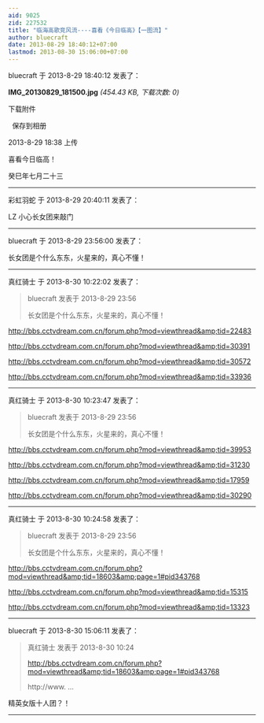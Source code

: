 ```yaml
---
aid: 9025
zid: 227532
title: "临海高歌竞风流----喜看《今日临高》【一图流】"
author: bluecraft
date: 2013-08-29 18:40:12+07:00
lastmod: 2013-08-30 15:06:00+07:00
---
```


bluecraft 于 2013-8-29 18:40:12 发表了：

**IMG_20130829_181500.jpg** _(454.43 KB, 下载次数: 0)_

下载附件

&nbsp;
保存到相册

2013-8-29 18:38 上传

喜看今日临高！

癸巳年七月二十三

---

彩虹羽蛇 于 2013-8-29 20:40:11 发表了：

LZ 小心长女团来敲门

---

bluecraft 于 2013-8-29 23:56:00 发表了：

长女团是个什么东东，火星来的，真心不懂！

---

真红骑士 于 2013-8-30 10:22:02 发表了：

> bluecraft 发表于 2013-8-29 23:56
>
> 长女团是个什么东东，火星来的，真心不懂！

http://bbs.cctvdream.com.cn/forum.php?mod=viewthread&amp;tid=22483

http://bbs.cctvdream.com.cn/forum.php?mod=viewthread&amp;tid=30391

http://bbs.cctvdream.com.cn/forum.php?mod=viewthread&amp;tid=30572

http://bbs.cctvdream.com.cn/forum.php?mod=viewthread&amp;tid=33936

---

真红骑士 于 2013-8-30 10:23:47 发表了：

> bluecraft 发表于 2013-8-29 23:56
>
> 长女团是个什么东东，火星来的，真心不懂！

http://bbs.cctvdream.com.cn/forum.php?mod=viewthread&amp;tid=39953

http://bbs.cctvdream.com.cn/forum.php?mod=viewthread&amp;tid=31230

http://bbs.cctvdream.com.cn/forum.php?mod=viewthread&amp;tid=17959

http://bbs.cctvdream.com.cn/forum.php?mod=viewthread&amp;tid=30290

---

真红骑士 于 2013-8-30 10:24:58 发表了：

> bluecraft 发表于 2013-8-29 23:56
>
> 长女团是个什么东东，火星来的，真心不懂！

http://bbs.cctvdream.com.cn/forum.php?mod=viewthread&amp;tid=18603&amp;page=1#pid343768

http://bbs.cctvdream.com.cn/forum.php?mod=viewthread&amp;tid=15315

http://bbs.cctvdream.com.cn/forum.php?mod=viewthread&amp;tid=13323

---

bluecraft 于 2013-8-30 15:06:11 发表了：

> 真红骑士 发表于 2013-8-30 10:24
>
> http://bbs.cctvdream.com.cn/forum.php?mod=viewthread&amp;tid=18603&amp;page=1#pid343768
>
> http://www. ...

精英女版十人团？！

---
